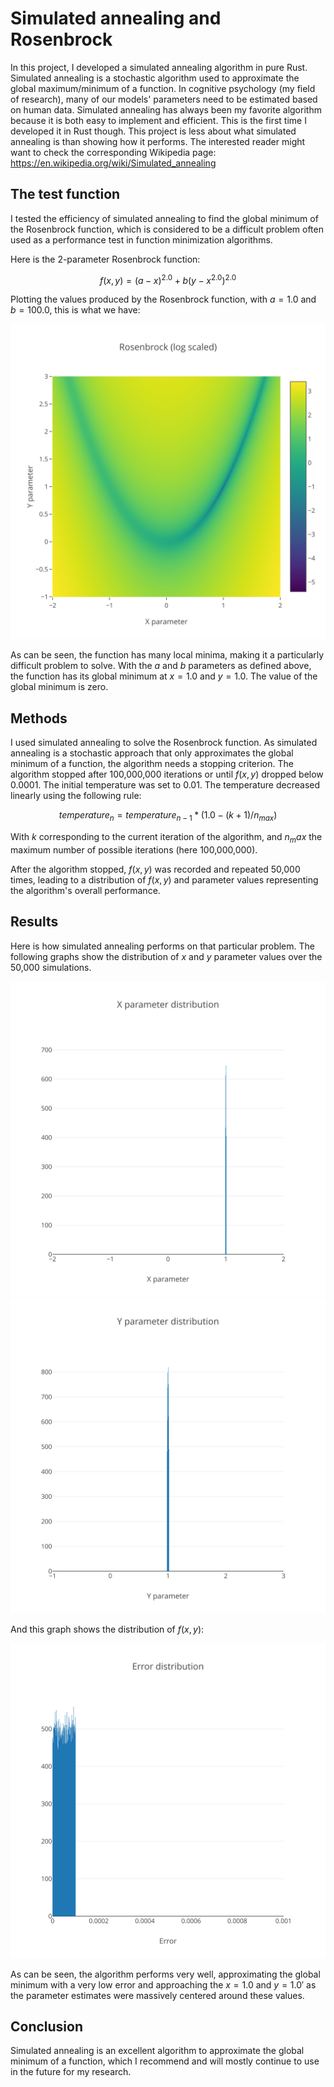 # Simulated annealing and Rosenbrock

In this project, I developed a simulated annealing algorithm in pure Rust. Simulated annealing is a stochastic algorithm used to approximate the global maximum/minimum of a function. In cognitive psychology (my field of research), many of our models' parameters need to be estimated based on human data. Simulated annealing has always been my favorite algorithm because it is both easy to implement and efficient. This is the first time I developed it in Rust though. This project is less about what simulated annealing is than showing how it performs. The interested reader might want to check the corresponding Wikipedia page: https://en.wikipedia.org/wiki/Simulated_annealing

## The test function

I tested the efficiency of simulated annealing to find the global minimum of the Rosenbrock function, which is considered to be a difficult problem often used as a performance test in function minimization algorithms.

Here is the 2-parameter Rosenbrock function:

$$f\left(x,y\right) = \left(a - x\right)^{2.0} + b\left(y - x^{2.0}\right)^{2.0}$$

Plotting the values produced by the Rosenbrock function, with $a = 1.0$ and $b = 100.0$, this is what we have:

![plot](./plots/grid_search_log.svg)

As can be seen, the function has many local minima, making it a particularly difficult problem to solve. With the $a$ and $b$ parameters as defined above, the function has its global minimum at $x = 1.0$ and $y = 1.0$. The value of the global minimum is zero.

## Methods

I used simulated annealing to solve the Rosenbrock function. As simulated annealing is a stochastic approach that only approximates the global minimum of a function, the algorithm needs a stopping criterion. The algorithm stopped after 100,000,000 iterations or until $f\left(x,y\right)$ dropped below 0.0001. The initial temperature was set to 0.01. The temperature decreased linearly using the following rule:

$$temperature_n = temperature_{n-1} * \left(1.0 - \left(k+1\right) / n_{max}\right)$$

With $k$ corresponding to the current iteration of the algorithm, and $n_max$ the maximum number of possible iterations (here 100,000,000).

After the algorithm stopped, $f\left(x,y\right)$ was recorded and repeated 50,000 times, leading to a distribution of $f\left(x,y\right)$ and parameter values representing the algorithm's overall performance.

## Results

Here is how simulated annealing performs on that particular problem. The following graphs show the distribution of $x$ and $y$ parameter values over the 50,000 simulations.

![plot](./plots/x_distribution.svg) ![plot](./plots/y_distribution.svg)

And this graph shows the distribution of $f\left(x,y\right)$:

![plot](./plots/error_distribution.svg) 

As can be seen, the algorithm performs very well, approximating the global minimum with a very low error and approaching the $x = 1.0$ and $y = 1.0'$ as the parameter estimates were massively centered around these values.

## Conclusion

Simulated annealing is an excellent algorithm to approximate the global minimum of a function, which I recommend and will mostly continue to use in the future for my research.


